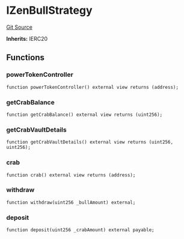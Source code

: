 # IZenBullStrategy
[Git Source](https://github.com/opynfinance/squeeth-monorepo/blob/334783aa87db73939fb00d5b133216b0033dfece/src/interface/IZenBullStrategy.sol)

**Inherits:**
IERC20


## Functions
### powerTokenController


```solidity
function powerTokenController() external view returns (address);
```

### getCrabBalance


```solidity
function getCrabBalance() external view returns (uint256);
```

### getCrabVaultDetails


```solidity
function getCrabVaultDetails() external view returns (uint256, uint256);
```

### crab


```solidity
function crab() external view returns (address);
```

### withdraw


```solidity
function withdraw(uint256 _bullAmount) external;
```

### deposit


```solidity
function deposit(uint256 _crabAmount) external payable;
```

